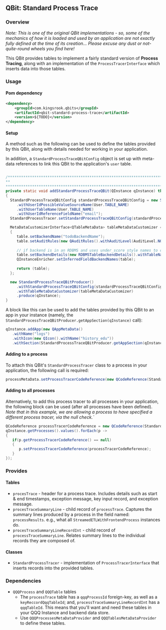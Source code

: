 ## QBit:  Standard Process Trace

### Overview
*Note:  This is one of the original QBit implementations - so, some of the mechanics of how
it is loaded and used by an application are not exactly fully defined at the time of its
creation... Please excuse any dust or not-quite-round wheels you find here!*

This QBit provides tables to implement a fairly standard version of **Process Tracing**, 
along with an implementation of the `ProcessTracerInterface` which inserts data into
those tables.

### Usage

#### Pom dependency
```xml
<dependency>
    <groupId>com.kingsrook.qbits</groupId>
    <artifactId>qbit-standard-process-trace</artifactId>
    <version>${TODO}</version>
</dependency>
```

#### Setup
A method such as the following can be used to define the tables provided by this QBit,
along with details needed for working in your application. 

In addition, a `StandardProcessTraceQBitConfig` object is set up with meta-data references
to link this QBit to the application's `user` table.  
```java

/***************************************************************************
**
***************************************************************************/
private static void addStandardProcessTraceQBit(QInstance qInstance) throws QException
{
  StandardProcessTraceQBitConfig standardProcessTraceQBitConfig = new StandardProcessTraceQBitConfig()
     .withUserIdPossibleValueSourceName(User.TABLE_NAME)
     .withUserTableName(User.TABLE_NAME)
     .withUserIdReferenceFieldName("email");
  StandardProcessTracer.setStandardProcessTraceQBitConfig(standardProcessTraceQBitConfig);

  MetaDataCustomizerInterface<QTableMetaData> tableMetaDataCustomizer = (instance, table) ->
  {
     table.setBackendName("todoBackendName");
     table.setAuditRules(new QAuditRules().withAuditLevel(AuditLevel.NONE)); // recommended
     
     // if backend is in an RDBMS and uses under_score style names to camelCase:
     table.setBackendDetails(new RDBMSTableBackendDetails().withTableName(QInstanceEnricher.inferBackendName(table.getName())));
     QInstanceEnricher.setInferredFieldBackendNames(table);
     
     return (table);
  };

  new StandardProcessTraceQBitProducer()
     .withStandardProcessTraceQBitConfig(standardProcessTraceQBitConfig)
     .withTableMetaDataCustomizer(tableMetaDataCustomizer)
     .produce(qInstance);
}
```

A block like this can be used to add the tables provided by this QBit to an app in your instance
(namely, the `StandardProcessTraceQBitProducer.getAppSection(qInstance)` call):
```java
qInstance.addApp(new QAppMetaData()
   .withName("logs")
   .withIcon(new QIcon().withName("history_edu"))
   .withSection(StandardProcessTraceQBitProducer.getAppSection(qInstance)));
```

#### Adding to a process

To attach this QBit's `StandardProcessTracer` class to a process in your application, the following
call is required:

```java
processMetaData.setProcessTracerCodeReference(new QCodeReference(StandardProcessTracer.class));
```

#### Adding to all processes

Alternatively, to add this process tracer to all processes in your application, the following block
can be used (after all processes have been defined). *Note that in this example, we are allowing a process
to have specified a different process tracer, via the null check.`*

```java
QCodeReference processTracerCodeReference = new QCodeReference(StandardProcessTracer.class);
qInstance.getProcesses().values().forEach(p ->
{
   if(p.getProcessTracerCodeReference() == null)
   {
      p.setProcessTracerCodeReference(processTracerCodeReference);
   }
});
```



### Provides
#### Tables
* `procesTrace` - header for a process trace.  Includes details such as start & end timestamps,
exception message, key input record, and exception message.
* `procesTraceSummaryLine` - child record of `processTrace`.  Captures the summary lines produced
by a process in the field named: `processResults`.  e.g., what all `StreamedETLWithFrontendProcess`
instances do.
* `procesTraceSummaryLineRecordInt` - child record of `processTraceSummaryLine`.  Relates summary
lines to the individual records they are composed of.  

#### Classes
* `StandardProcessTracer` - implementation of `ProcessTracerInterface` that inserts records into
the provided tables.

### Dependencies
* `QQQProcess` and `QQQTable` tables
  * The `processTrace` table has a `qqqProcessId` foreign-key, as well as a `keyReccordQqqTableId`;
  and, `processTraceSummaryLineRecordInt` has a `qqqTableId`.  This means that you'll want and
  need these tables in your QQQ Instance and backend data store.  
  * Use `QQQProcessesMetaDataProvider` and `QQQTablesMetaDataProvider` to define these tables.

